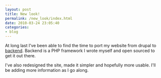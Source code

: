 ```yaml
---
layout: post
title: New look!
permalink: /new_look/index.html
date: 2010-03-24 23:05:40
categories:
- blog
---
```


At long last I've been able to find the time to port my website from drupal to [backend][1]. Backend is a PHP framework I wrote myself and open sourced to get it out there.

I've also redesigned the site, made it simpler and hopefully more usable. I'll be adding more information as I go along.


[1]: http://backend-php.net
